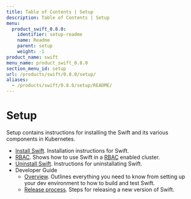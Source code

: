 ```yaml
---
title: Table of Contents | Setup
description: Table of Contents | Setup
menu:
  product_swift_0.8.0:
    identifier: setup-readme
    name: Readme
    parent: setup
    weight: -1
product_name: swift
menu_name: product_swift_0.8.0
section_menu_id: setup
url: /products/swift/0.8.0/setup/
aliases:
  - /products/swift/0.8.0/setup/README/
---
```


# Setup

Setup contains instructions for installing the Swift and its various components in Kubernetes.

- [Install Swift](/products/swift/0.8.0/setup/install). Installation instructions for Swift.
- [RBAC](/products/swift/0.8.0/setup/rbac). Shows how to use Swift in a [RBAC](https://kubernetes.io/docs/admin/authorization/rbac/) enabled cluster.
- [Uninstall Swift](/products/swift/0.8.0/setup/uninstall). Instructions for uninstallating Swift.
- Developer Guide
  - [Overview](/products/swift/0.8.0/setup/developer-guide/overview). Outlines everything you need to know from setting up your dev environment to how to build and test Swift.
  - [Release process](/products/swift/0.8.0/setup/developer-guide/release). Steps for releasing a new version of Swift.
